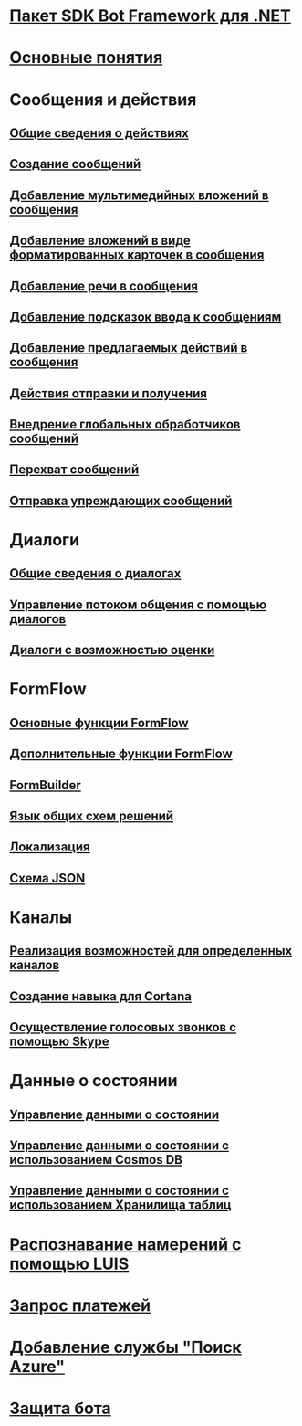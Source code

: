 # [Пакет SDK Bot Framework для .NET](bot-builder-dotnet-overview.md)
# [Основные понятия](bot-builder-dotnet-concepts.md)
# Сообщения и действия
## [Общие сведения о действиях](bot-builder-dotnet-activities.md)
## [Создание сообщений](bot-builder-dotnet-create-messages.md)
## [Добавление мультимедийных вложений в сообщения](bot-builder-dotnet-add-media-attachments.md)
## [Добавление вложений в виде форматированных карточек в сообщения](bot-builder-dotnet-add-rich-card-attachments.md)
<!-- ## [Send carousel of cards](bot-builder-dotnet-add-carousel-card.md) -->
## [Добавление речи в сообщения](bot-builder-dotnet-text-to-speech.md)
## [Добавление подсказок ввода к сообщениям](bot-builder-dotnet-add-input-hints.md)
## [Добавление предлагаемых действий в сообщения](bot-builder-dotnet-add-suggested-actions.md)
## [Действия отправки и получения](bot-builder-dotnet-connector.md)
## [Внедрение глобальных обработчиков сообщений](bot-builder-dotnet-global-handlers.md)
## [Перехват сообщений](bot-builder-dotnet-middleware.md)
## [Отправка упреждающих сообщений](bot-builder-dotnet-proactive-messages.md)
# Диалоги
## [Общие сведения о диалогах](bot-builder-dotnet-dialogs.md)
## [Управление потоком общения с помощью диалогов](bot-builder-dotnet-manage-conversation-flow.md)
## [Диалоги с возможностью оценки](bot-builder-dotnet-scorable-dialogs.md)
# FormFlow
## [Основные функции FormFlow](bot-builder-dotnet-formflow.md)
## [Дополнительные функции FormFlow](bot-builder-dotnet-formflow-advanced.md)
## [FormBuilder](bot-builder-dotnet-formflow-formbuilder.md)
## [Язык общих схем решений](bot-builder-dotnet-formflow-pattern-language.md)
## [Локализация](bot-builder-dotnet-formflow-localize.md)
## [Схема JSON](bot-builder-dotnet-formflow-json-schema.md)
# Каналы
## [Реализация возможностей для определенных каналов](bot-builder-dotnet-channeldata.md)
## [Создание навыка для Cortana](bot-builder-dotnet-cortana-skill.md)
## [Осуществление голосовых звонков с помощью Skype](bot-builder-dotnet-audio-calls.md)
<!--
## Conduct real-time media calls with Skype
### [Real-time media calling concepts](bot-builder-dotnet-real-time-media-concepts.md)
### [Requirements for real-time media bots](bot-builder-dotnet-real-time-media-requirements.md)
### [Build a real-time media bot](bot-builder-dotnet-real-time-audio-video-call-overview.md)
### [Deploy a real-time media bot](bot-builder-dotnet-real-time-deploy-visual-studio.md)
-->
# Данные о состоянии
## [Управление данными о состоянии](bot-builder-dotnet-state.md)
## [Управление данными о состоянии с использованием Cosmos DB](bot-builder-dotnet-state-azure-cosmosdb.md)
## [Управление данными о состоянии с использованием Хранилища таблиц](bot-builder-dotnet-state-azure-table-storage.md)
# [Распознавание намерений с помощью LUIS](bot-builder-dotnet-luis-dialogs.md)
# [Запрос платежей](bot-builder-dotnet-request-payment.md)
# [Добавление службы "Поиск Azure"](bot-builder-dotnet-search-azure.md)
# [Защита бота](bot-builder-dotnet-security.md)
